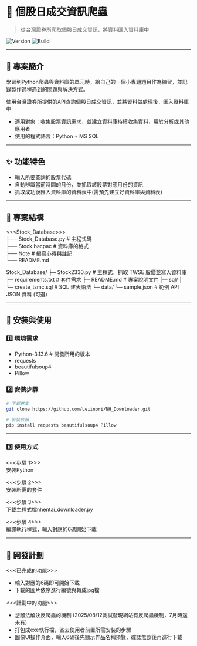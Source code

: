 # 📌 個股日成交資訊爬蟲
> 從台灣證券所爬取個股日成交資訊，將資料匯入資料庫中

![Version](https://img.shields.io/badge/version-1.0.0-green)
![Build](https://img.shields.io/badge/build-running-blue)

---

## 📖 專案簡介
學習到Python爬蟲與資料庫的單元時，給自己的一個小專題題目作為練習，並記錄製作過程遇到的問題與解決方式。

使用台灣證券所提供的API查詢個股日成交資訊，並將資料做處理後，匯入資料庫中

- 適用對象：收集股票資訊需求，並建立資料庫持續收集資料，用於分析或其他應用者
- 使用的程式語言：Python + MS SQL

---

## ✨ 功能特色
- 輸入所要查詢的股票代碼
- 自動辨識當前時間的月份，並抓取該股票對應月份的資訊
- 抓取成功後匯入資料庫的資料表中(需預先建立好資料庫與資料表)

---

## 📂 專案結構
<<<Stock_Database>>> <br>
├── Stock_Database.py # 主程式碼 <br>
├── Stock.bacpac # 資料庫的格式 <br>
├── Note # 編寫心得與註記 <br>
└── README.md <br>

Stock_Database/
├─ Stock2330.py           # 主程式，抓取 TWSE 股價並寫入資料庫
├─ requirements.txt       # 套件需求
├─ README.md              # 專案說明文件
├─ sql/
│   └─ create_tsmc.sql    # SQL 建表語法
└─ data/
    └─ sample.json        # 範例 API JSON 資料 (可選)


---

## 🚀 安裝與使用

### 1️⃣ 環境需求
- Python-3.13.6 # 開發所用的版本 <br>
- requests <br>
- beautifulsoup4 <br>
- Pillow <br>

### 2️⃣ 安裝步驟
```bash
# 下載專案
git clone https://github.com/Leiinori/NH_Downloader.git

# 安裝依賴
pip install requests beautifulsoup4 Pillow

```

---

### 3️⃣ 使用方式
<<<步驟 1>>> <br>
安裝Python

<<<步驟 2>>> <br>
安裝所需的套件

<<<步驟 3>>> <br>
下載主程式檔nhentai_downloader.py

<<<步驟 4>>> <br>
編譯執行程式，輸入對應的6碼開始下載

---

## 📌 開發計劃
 <<<已完成的功能>>> <br>
- 輸入對應的6碼即可開始下載 <br>
- 下載的圖片依序進行編號與轉成jpg檔 <br>

 <<<計劃中的功能>>> <br>
- 想辦法解決反爬蟲的機制 (2025/08/12測試發現網站有反爬蟲機制，7月時還未有) <br>
- 打包成exe執行檔，省去使用者前置所需安裝的步驟 <br>
- 圖像UI操作介面，輸入6碼後先顯示作品名稱預覽，確認無誤後再進行下載 <br>

